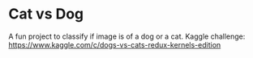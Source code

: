 # Cat vs Dog

A fun project to classify if image is of a dog or a cat. Kaggle challenge:  https://www.kaggle.com/c/dogs-vs-cats-redux-kernels-edition